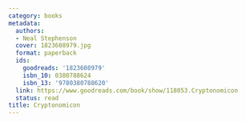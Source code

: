 ```yaml
---
category: books
metadata:
  authors:
  - Neal Stephenson
  cover: 1823608979.jpg
  format: paperback
  ids:
    goodreads: '1823608979'
    isbn_10: 0380788624
    isbn_13: '9780380788620'
  link: https://www.goodreads.com/book/show/118053.Cryptonomicon
  status: read
title: Cryptonomicon
---
```

